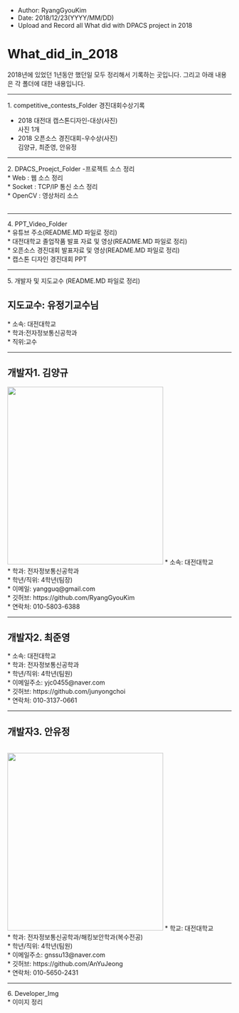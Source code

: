 * Author: RyangGyouKim
* Date: 2018/12/23(YYYY/MM/DD)
* Upload and Record all What did with DPACS project in 2018

# What_did_in_2018
2018년에 있었던 1년동안 했던일 모두 정리해서 기록하는 곳입니다.
그리고 아래 내용은 각 폴더에 대한 내용입니다.
<hr>
1. competitive_contests_Folder
경진대회수상기록
<br>

* 2018 대전대 캡스톤디자인-대상(사진)<br>
사진 1개
* 2018 오픈소스 경진대회-우수상(사진) <br>
 김양규, 최준영, 안유정
<hr>
2. DPACS_Proejct_Folder -프로젝트 소스 정리 <br>
* Web : 웹 소스 정리 <br>
* Socket : TCP/IP 통신 소스 정리 <br>
* OpenCV : 영상처리 소스 <br>
<br>
<hr>
4. PPT_Video_Folder<br>
*  유튜브 주소(README.MD 파일로 정리)<br>
*  대전대학교 졸업작품 발표 자료 및 영상(README.MD 파일로 정리)<br>
*  오픈소스 경진대회 발표자료 및 영상(README.MD 파일로 정리) <br>
*  캡스톤 디자인 경진대회 PPT<br>
<hr>
5. 개발자 및 지도교수 (README.MD 파일로 정리)
<br>
<h2>지도교수: 유정기교수님</h2>
* 소속: 대전대학교<br>
* 학과:전자정보통신공학과<br>
* 직위:교수<br>
<hr>
<h2>개발자1. 김양규</h2>
<img width="350" height="400" src="https://user-images.githubusercontent.com/45614978/50278974-d3aff480-048b-11e9-9bda-5ce9f2ee727e.jpg">
* 소속: 대전대학교<br> 
* 학과: 전자정보통신공학과<br> 
* 학년/직위: 4학년(팀장)<br> 
* 이메일: yangguq@gmail.com<br> 
* 깃허브: https://github.com/RyangGyouKim<br> 
* 연락처: 010-5803-6388<hr>
<h2>개발자2. 최준영</h2>
* 소속: 대전대학교<br> 
* 학과: 전자정보통신공학과<br> 
* 학년/직위: 4학년(팀원)<br> 
* 이메일주소: yjc0455@naver.com<br> 
* 깃허브: https://github.com/junyongchoi<br> 
* 연락처: 010-3137-0661<hr>
<h2>개발자3. 안유정</h2><br>
<img width="350" height="400" src="https://user-images.githubusercontent.com/45614978/50278975-d579b800-048b-11e9-8cee-fd05c8ecdebc.jpg"> 
* 학교: 대전대학교<br> 
* 학과: 전자정보통신공학과/해킹보안학과(복수전공)<br> 
* 학년/직위: 4학년(팀원)<br> 
* 이메일주소: gnssu13@naver.com<br> 
* 깃허브: https://github.com/AnYuJeong<br> 
* 연락처: 010-5650-2431
<hr>
6. Developer_Img<br>
* 이미지 정리 <br>
